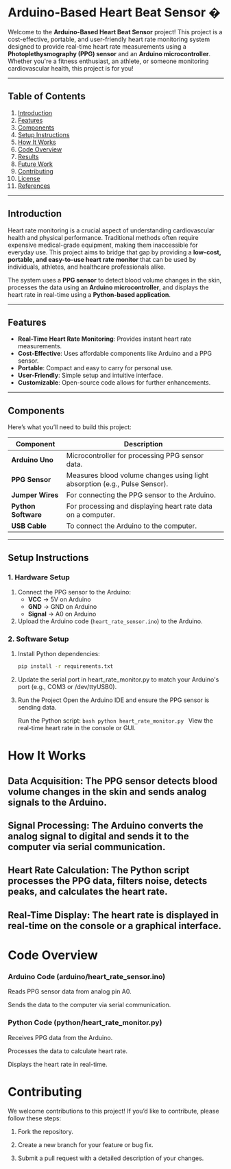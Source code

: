# Arduino-Based Heart Beat Sensor �

<!-- ![Project Banner](assets/project_banner.png) Add a banner image if available -->

Welcome to the **Arduino-Based Heart Beat Sensor** project! This project is a cost-effective, portable, and user-friendly heart rate monitoring system designed to provide real-time heart rate measurements using a **Photoplethysmography (PPG) sensor** and an **Arduino microcontroller**. Whether you're a fitness enthusiast, an athlete, or someone monitoring cardiovascular health, this project is for you!

---

## Table of Contents
1. [Introduction](#introduction)
2. [Features](#features)
3. [Components](#components)
4. [Setup Instructions](#setup-instructions)
5. [How It Works](#how-it-works)
6. [Code Overview](#code-overview)
7. [Results](#results)
8. [Future Work](#future-work)
9. [Contributing](#contributing)
10. [License](#license)
11. [References](#references)

---

## Introduction

Heart rate monitoring is a crucial aspect of understanding cardiovascular health and physical performance. Traditional methods often require expensive medical-grade equipment, making them inaccessible for everyday use. This project aims to bridge that gap by providing a **low-cost, portable, and easy-to-use heart rate monitor** that can be used by individuals, athletes, and healthcare professionals alike.

The system uses a **PPG sensor** to detect blood volume changes in the skin, processes the data using an **Arduino microcontroller**, and displays the heart rate in real-time using a **Python-based application**.

---

## Features

- **Real-Time Heart Rate Monitoring**: Provides instant heart rate measurements.
- **Cost-Effective**: Uses affordable components like Arduino and a PPG sensor.
- **Portable**: Compact and easy to carry for personal use.
- **User-Friendly**: Simple setup and intuitive interface.
- **Customizable**: Open-source code allows for further enhancements.

---

## Components

Here’s what you’ll need to build this project:

| Component               | Description                                                                 |
|-------------------------|-----------------------------------------------------------------------------|
| **Arduino Uno**         | Microcontroller for processing PPG sensor data.                             |
| **PPG Sensor**          | Measures blood volume changes using light absorption (e.g., Pulse Sensor).  |
| **Jumper Wires**        | For connecting the PPG sensor to the Arduino.                               |
| **Python Software**     | For processing and displaying heart rate data on a computer.                |
| **USB Cable**           | To connect the Arduino to the computer.                                     |

---

## Setup Instructions

### 1. Hardware Setup
1. Connect the PPG sensor to the Arduino:
   - **VCC** → 5V on Arduino
   - **GND** → GND on Arduino
   - **Signal** → A0 on Arduino
2. Upload the Arduino code (`heart_rate_sensor.ino`) to the Arduino.

### 2. Software Setup
1. Install Python dependencies:
   ```bash
   pip install -r requirements.txt
   ```

2. Update the serial port in heart_rate_monitor.py to match your Arduino's port (e.g., COM3 or /dev/ttyUSB0).

3. Run the Project
    Open the Arduino IDE and ensure the PPG sensor is sending data.

    Run the Python script:
        ```bash
        python heart_rate_monitor.py
        ```
    View the real-time heart rate in the console or GUI.

# How It Works
## Data Acquisition: The PPG sensor detects blood volume changes in the skin and sends analog signals to the Arduino.

## Signal Processing: The Arduino converts the analog signal to digital and sends it to the computer via serial communication.

## Heart Rate Calculation: The Python script processes the PPG data, filters noise, detects peaks, and calculates the heart rate.

## Real-Time Display: The heart rate is displayed in real-time on the console or a graphical interface.

# Code Overview
### Arduino Code (arduino/heart_rate_sensor.ino)
 Reads PPG sensor data from analog pin A0.

Sends the data to the computer via serial communication.

### Python Code (python/heart_rate_monitor.py)
Receives PPG data from the Arduino.

Processes the data to calculate heart rate.

Displays the heart rate in real-time.

# Contributing
We welcome contributions to this project! If you’d like to contribute, please follow these steps:

1. Fork the repository.

2. Create a new branch for your feature or bug fix.

3. Submit a pull request with a detailed description of your changes.